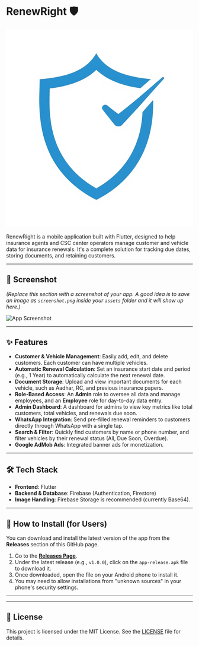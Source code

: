 # RenewRight 🛡️

![RenewRight Logo](assets/logo1.png)

RenewRight is a mobile application built with Flutter, designed to help insurance agents and CSC center operators manage customer and vehicle data for insurance renewals. It's a complete solution for tracking due dates, storing documents, and retaining customers.

---
## 📸 Screenshot

*(Replace this section with a screenshot of your app. A good idea is to save an image as `screenshot.png` inside your `assets` folder and it will show up here.)*

![App Screenshot](assets/screenshot.png)

---
## ✨ Features

* **Customer & Vehicle Management**: Easily add, edit, and delete customers. Each customer can have multiple vehicles.
* **Automatic Renewal Calculation**: Set an insurance start date and period (e.g., 1 Year) to automatically calculate the next renewal date.
* **Document Storage**: Upload and view important documents for each vehicle, such as Aadhar, RC, and previous insurance papers.
* **Role-Based Access**: An **Admin** role to oversee all data and manage employees, and an **Employee** role for day-to-day data entry.
* **Admin Dashboard**: A dashboard for admins to view key metrics like total customers, total vehicles, and renewals due soon.
* **WhatsApp Integration**: Send pre-filled renewal reminders to customers directly through WhatsApp with a single tap.
* **Search & Filter**: Quickly find customers by name or phone number, and filter vehicles by their renewal status (All, Due Soon, Overdue).
* **Google AdMob Ads**: Integrated banner ads for monetization.

---
## 🛠️ Tech Stack

* **Frontend**: Flutter
* **Backend & Database**: Firebase (Authentication, Firestore)
* **Image Handling**: Firebase Storage is recommended (currently Base64).

---
## 🚀 How to Install (for Users)

You can download and install the latest version of the app from the **Releases** section of this GitHub page.

1.  Go to the [**Releases Page**](https://github.com/devkiraa/RenewRight/releases).
2.  Under the latest release (e.g., `v1.0.0`), click on the `app-release.apk` file to download it.
3.  Once downloaded, open the file on your Android phone to install it.
4.  You may need to allow installations from "unknown sources" in your phone's security settings.

---

---
## 📄 License

This project is licensed under the MIT License. See the [LICENSE](LICENSE) file for details.
